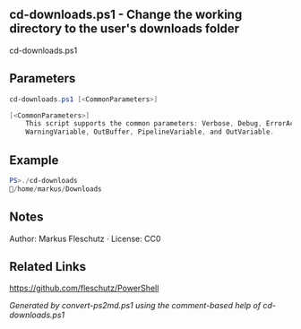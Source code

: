 ## cd-downloads.ps1 - Change the working directory to the user's downloads folder

cd-downloads.ps1

## Parameters
```powershell
cd-downloads.ps1 [<CommonParameters>]

[<CommonParameters>]
    This script supports the common parameters: Verbose, Debug, ErrorAction, ErrorVariable, WarningAction, 
    WarningVariable, OutBuffer, PipelineVariable, and OutVariable.
```

## Example
```powershell
PS>./cd-downloads
📂/home/markus/Downloads
```

## Notes
Author: Markus Fleschutz · License: CC0

## Related Links
https://github.com/fleschutz/PowerShell

*Generated by convert-ps2md.ps1 using the comment-based help of cd-downloads.ps1*
